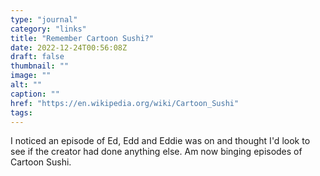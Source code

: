 ```yaml
---
type: "journal"
category: "links"
title: "Remember Cartoon Sushi?"
date: 2022-12-24T00:56:08Z
draft: false
thumbnail: ""
image: ""
alt: ""
caption: ""
href: "https://en.wikipedia.org/wiki/Cartoon_Sushi"
tags:
---
```


I noticed an episode of Ed, Edd and Eddie was on and thought I'd look to see if the creator had done anything else. Am now binging episodes of Cartoon Sushi.

